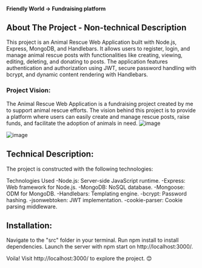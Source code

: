 #### Friendly World -> Fundraising platform

## About The Project - Non-technical Description

This project is an Animal Rescue Web Application built with Node.js, Express, MongoDB, and Handlebars. It allows users to register, login, and manage animal rescue posts with functionalities like creating, viewing, editing, deleting, and donating to posts. The application features authentication and authorization using JWT, secure password handling with bcrypt, and dynamic content rendering with Handlebars.

### Project Vision:

The Animal Rescue Web Application is a fundraising project created by me to support animal rescue efforts. The vision behind this project is to provide a platform where users can easily create and manage rescue posts, raise funds, and facilitate the adoption of animals in need. 
![image](https://github.com/user-attachments/assets/8ffa3f55-7f6b-4d75-a71e-c9d2e9b65968)

![image](https://github.com/user-attachments/assets/6bf708e5-8439-49be-a8a8-dbe67c5e6609)

## Technical Description:

The project is constructed with the following technologies:

Technologies Used
-Node.js: Server-side JavaScript runtime.
-Express: Web framework for Node.js.
-MongoDB: NoSQL database.
-Mongoose: ODM for MongoDB.
-Handlebars: Templating engine.
-bcrypt: Password hashing.
-jsonwebtoken: JWT implementation.
-cookie-parser: Cookie parsing middleware.

## Installation:

Navigate to the "src" folder in your terminal.
Run npm install to install dependencies.
Launch the server with npm start on http://localhost:3000/.

Voila! Visit http://localhost:3000/ to explore the project. 😊
